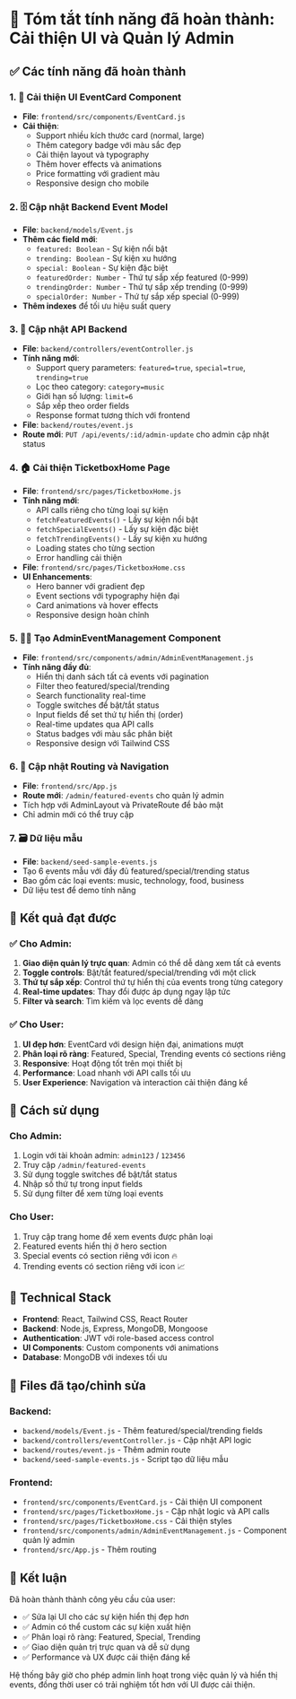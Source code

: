 # 🎯 Tóm tắt tính năng đã hoàn thành: Cải thiện UI và Quản lý Admin


## ✅ Các tính năng đã hoàn thành

### 1. 🎨 Cải thiện UI EventCard Component
- **File**: `frontend/src/components/EventCard.js`
- **Cải thiện**:
  - Support nhiều kích thước card (normal, large)
  - Thêm category badge với màu sắc đẹp
  - Cải thiện layout và typography
  - Thêm hover effects và animations
  - Price formatting với gradient màu
  - Responsive design cho mobile

### 2. 🗄️ Cập nhật Backend Event Model
- **File**: `backend/models/Event.js`
- **Thêm các field mới**:
  - `featured: Boolean` - Sự kiện nổi bật
  - `trending: Boolean` - Sự kiện xu hướng
  - `special: Boolean` - Sự kiện đặc biệt
  - `featuredOrder: Number` - Thứ tự sắp xếp featured (0-999)
  - `trendingOrder: Number` - Thứ tự sắp xếp trending (0-999)
  - `specialOrder: Number` - Thứ tự sắp xếp special (0-999)
- **Thêm indexes** để tối ưu hiệu suất query

### 3. 🚀 Cập nhật API Backend
- **File**: `backend/controllers/eventController.js`
- **Tính năng mới**:
  - Support query parameters: `featured=true`, `special=true`, `trending=true`
  - Lọc theo category: `category=music`
  - Giới hạn số lượng: `limit=6`
  - Sắp xếp theo order fields
  - Response format tương thích với frontend
- **File**: `backend/routes/event.js`
- **Route mới**: `PUT /api/events/:id/admin-update` cho admin cập nhật status

### 4. 🏠 Cải thiện TicketboxHome Page
- **File**: `frontend/src/pages/TicketboxHome.js`
- **Tính năng mới**:
  - API calls riêng cho từng loại sự kiện
  - `fetchFeaturedEvents()` - Lấy sự kiện nổi bật
  - `fetchSpecialEvents()` - Lấy sự kiện đặc biệt
  - `fetchTrendingEvents()` - Lấy sự kiện xu hướng
  - Loading states cho từng section
  - Error handling cải thiện
- **File**: `frontend/src/pages/TicketboxHome.css`
- **UI Enhancements**:
  - Hero banner với gradient đẹp
  - Event sections với typography hiện đại
  - Card animations và hover effects
  - Responsive design hoàn chỉnh

### 5. 👩‍💼 Tạo AdminEventManagement Component
- **File**: `frontend/src/components/admin/AdminEventManagement.js`
- **Tính năng đầy đủ**:
  - Hiển thị danh sách tất cả events với pagination
  - Filter theo featured/special/trending
  - Search functionality real-time
  - Toggle switches để bật/tắt status
  - Input fields để set thứ tự hiển thị (order)
  - Real-time updates qua API calls
  - Status badges với màu sắc phân biệt
  - Responsive design với Tailwind CSS

### 6. 🔗 Cập nhật Routing và Navigation
- **File**: `frontend/src/App.js`
- **Route mới**: `/admin/featured-events` cho quản lý admin
- Tích hợp với AdminLayout và PrivateRoute để bảo mật
- Chỉ admin mới có thể truy cập

### 7. 🗃️ Dữ liệu mẫu
- **File**: `backend/seed-sample-events.js`
- Tạo 6 events mẫu với đầy đủ featured/special/trending status
- Bao gồm các loại events: music, technology, food, business
- Dữ liệu test để demo tính năng

## 🎯 Kết quả đạt được

### ✅ Cho Admin:
1. **Giao diện quản lý trực quan**: Admin có thể dễ dàng xem tất cả events
2. **Toggle controls**: Bật/tắt featured/special/trending với một click
3. **Thứ tự sắp xếp**: Control thứ tự hiển thị của events trong từng category
4. **Real-time updates**: Thay đổi được áp dụng ngay lập tức
5. **Filter và search**: Tìm kiếm và lọc events dễ dàng

### ✅ Cho User:
1. **UI đẹp hơn**: EventCard với design hiện đại, animations mượt
2. **Phân loại rõ ràng**: Featured, Special, Trending events có sections riêng
3. **Responsive**: Hoạt động tốt trên mọi thiết bị
4. **Performance**: Load nhanh với API calls tối ưu
5. **User Experience**: Navigation và interaction cải thiện đáng kể

## 🚀 Cách sử dụng

### Cho Admin:
1. Login với tài khoản admin: `admin123` / `123456`
2. Truy cập `/admin/featured-events`
3. Sử dụng toggle switches để bật/tắt status
4. Nhập số thứ tự trong input fields
5. Sử dụng filter để xem từng loại events

### Cho User:
1. Truy cập trang home để xem events được phân loại
2. Featured events hiển thị ở hero section
3. Special events có section riêng với icon 🔥
4. Trending events có section riêng với icon 📈

## 🔧 Technical Stack

- **Frontend**: React, Tailwind CSS, React Router
- **Backend**: Node.js, Express, MongoDB, Mongoose
- **Authentication**: JWT với role-based access control
- **UI Components**: Custom components với animations
- **Database**: MongoDB với indexes tối ưu

## 📁 Files đã tạo/chỉnh sửa

### Backend:
- `backend/models/Event.js` - Thêm featured/special/trending fields
- `backend/controllers/eventController.js` - Cập nhật API logic
- `backend/routes/event.js` - Thêm admin route
- `backend/seed-sample-events.js` - Script tạo dữ liệu mẫu

### Frontend:
- `frontend/src/components/EventCard.js` - Cải thiện UI component
- `frontend/src/pages/TicketboxHome.js` - Cập nhật logic và API calls
- `frontend/src/pages/TicketboxHome.css` - Cải thiện styles
- `frontend/src/components/admin/AdminEventManagement.js` - Component quản lý admin
- `frontend/src/App.js` - Thêm routing

## 🎉 Kết luận

Đã hoàn thành thành công yêu cầu của user:
- ✅ Sửa lại UI cho các sự kiện hiển thị đẹp hơn
- ✅ Admin có thể custom các sự kiện xuất hiện
- ✅ Phân loại rõ ràng: Featured, Special, Trending
- ✅ Giao diện quản trị trực quan và dễ sử dụng
- ✅ Performance và UX được cải thiện đáng kể

Hệ thống bây giờ cho phép admin linh hoạt trong việc quản lý và hiển thị events, đồng thời user có trải nghiệm tốt hơn với UI được cải thiện. 
